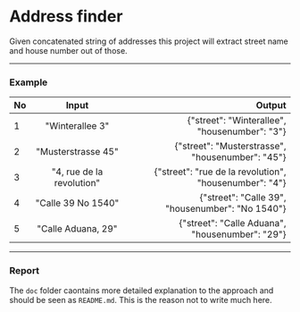 # Address finder

Given concatenated string of addresses this project will extract street name and house number out of those.

*** 

### Example 



| No   |      Input      |  Output |
|----------|:-------------:|------:|
| 1 |  "Winterallee 3"  | {"street": "Winterallee", "housenumber": "3"} |
| 2 |    "Musterstrasse 45"   |   {"street": "Musterstrasse", "housenumber": "45"} |
| 3 | "4, rue de la revolution"|    {"street": "rue de la revolution", "housenumber": "4"} |
| 4 | "Calle 39 No 1540" | {"street": "Calle 39", "housenumber": "No 1540"} |
| 5 | "Calle Aduana, 29"  | {"street": "Calle Aduana", "housenumber": "29"} |


***

### Report 

The `doc` folder caontains more detailed explanation to the approach and should be seen as `README.md`. This is the reason not to write much here.

